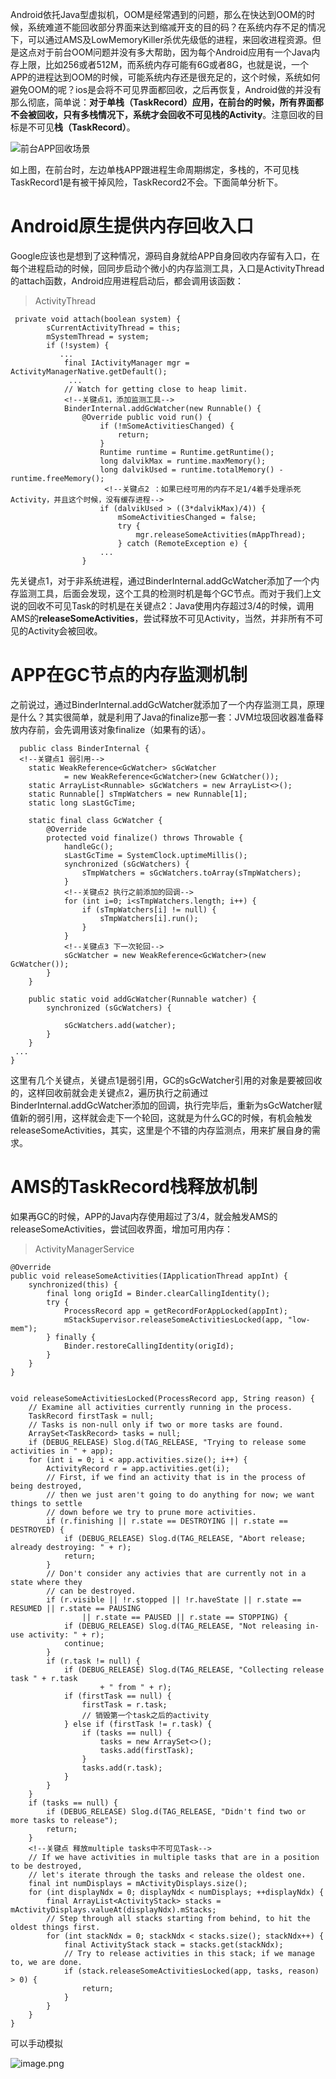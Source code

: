 Android依托Java型虚拟机，OOM是经常遇到的问题，那么在快达到OOM的时候，系统难道不能回收部分界面来达到缩减开支的目的码？在系统内存不足的情况下，可以通过AMS及LowMemoryKiller杀优先级低的进程，来回收进程资源。但是这点对于前台OOM问题并没有多大帮助，因为每个Android应用有一个Java内存上限，比如256或者512M，而系统内存可能有6G或者8G，也就是说，一个APP的进程达到OOM的时候，可能系统内存还是很充足的，这个时候，系统如何避免OOM的呢？ios是会将不可见界面都回收，之后再恢复，Android做的并没有那么彻底，简单说：**对于单栈（TaskRecord）应用，在前台的时候，所有界面都不会被回收，只有多栈情况下，系统才会回收不可见栈的Activity**。注意回收的目标是不可见**栈（TaskRecord）**。

![前台APP回收场景](https://upload-images.jianshu.io/upload_images/1460468-e1eb5580372793d9.png?imageMogr2/auto-orient/strip%7CimageView2/2/w/1240)

如上图，在前台时，左边单栈APP跟进程生命周期绑定，多栈的，不可见栈TaskRecord1是有被干掉风险，TaskRecord2不会。下面简单分析下。


# Android原生提供内存回收入口

Google应该也是想到了这种情况，源码自身就给APP自身回收内存留有入口，在每个进程启动的时候，回同步启动个微小的内存监测工具，入口是ActivityThread的attach函数，Android应用进程启动后，都会调用该函数：

> ActivityThread

	 private void attach(boolean system) {
	        sCurrentActivityThread = this;
	        mSystemThread = system;
	        if (!system) {
	           ...
	            final IActivityManager mgr = ActivityManagerNative.getDefault();
				 ...
	            // Watch for getting close to heap limit.
	            <!--关键点1，添加监测工具-->
	            BinderInternal.addGcWatcher(new Runnable() {
	                @Override public void run() {
	                    if (!mSomeActivitiesChanged) {
	                        return;
	                    }
	                    Runtime runtime = Runtime.getRuntime();
	                    long dalvikMax = runtime.maxMemory();
	                    long dalvikUsed = runtime.totalMemory() - runtime.freeMemory();
	                     <!--关键点2 ：如果已经可用的内存不足1/4着手处理杀死Activity，并且这个时候，没有缓存进程-->
	                    if (dalvikUsed > ((3*dalvikMax)/4)) {
	                        mSomeActivitiesChanged = false;
	                        try {
	                            mgr.releaseSomeActivities(mAppThread);
	                        } catch (RemoteException e) {
	                    ...
					}
					
先关键点1，对于非系统进程，通过BinderInternal.addGcWatcher添加了一个内存监测工具，后面会发现，这个工具的检测时机是每个GC节点。而对于我们上文说的回收不可见Task的时机是在关键点2：Java使用内存超过3/4的时候，调用AMS的**releaseSomeActivities**，尝试释放不可见Activity，当然，并非所有不可见的Activity会被回收。


# APP在GC节点的内存监测机制  
  
之前说过，通过BinderInternal.addGcWatcher就添加了一个内存监测工具，原理是什么？其实很简单，就是利用了Java的finalize那一套：JVM垃圾回收器准备释放内存前，会先调用该对象finalize（如果有的话）。
  
	  public class BinderInternal {
	  <!--关键点1 弱引用-->
	    static WeakReference<GcWatcher> sGcWatcher
	            = new WeakReference<GcWatcher>(new GcWatcher());
	    static ArrayList<Runnable> sGcWatchers = new ArrayList<>();
	    static Runnable[] sTmpWatchers = new Runnable[1];
	    static long sLastGcTime;
	
	    static final class GcWatcher {
	        @Override
	        protected void finalize() throws Throwable {
	            handleGc();
	            sLastGcTime = SystemClock.uptimeMillis();
	            synchronized (sGcWatchers) {
	                sTmpWatchers = sGcWatchers.toArray(sTmpWatchers);
	            }
	            <!--关键点2 执行之前添加的回调-->
	            for (int i=0; i<sTmpWatchers.length; i++) {
	                if (sTmpWatchers[i] != null) {
	                    sTmpWatchers[i].run();
	                }
	            }
	            <!--关键点3 下一次轮回-->
	            sGcWatcher = new WeakReference<GcWatcher>(new GcWatcher());
	        }
	    }
	
	    public static void addGcWatcher(Runnable watcher) {
	        synchronized (sGcWatchers) {
	        
	            sGcWatchers.add(watcher);
	        }	
	    }
     ...
    }
    
这里有几个关键点，关键点1是弱引用，GC的sGcWatcher引用的对象是要被回收的，这样回收前就会走关键点2，遍历执行之前通过BinderInternal.addGcWatcher添加的回调，执行完毕后，重新为sGcWatcher赋值新的弱引用，这样就会走下一个轮回，这就是为什么GC的时候，有机会触发releaseSomeActivities，其实，这里是个不错的内存监测点，用来扩展自身的需求。

# AMS的TaskRecord栈释放机制

如果再GC的时候，APP的Java内存使用超过了3/4，就会触发AMS的releaseSomeActivities，尝试回收界面，增加可用内存：

> ActivityManagerService

    @Override
    public void releaseSomeActivities(IApplicationThread appInt) {
        synchronized(this) {
            final long origId = Binder.clearCallingIdentity();
            try {
                ProcessRecord app = getRecordForAppLocked(appInt);
                mStackSupervisor.releaseSomeActivitiesLocked(app, "low-mem");
            } finally {
                Binder.restoreCallingIdentity(origId);
            }
        }
    }
    
	
    void releaseSomeActivitiesLocked(ProcessRecord app, String reason) {
        // Examine all activities currently running in the process.
        TaskRecord firstTask = null;
        // Tasks is non-null only if two or more tasks are found.
        ArraySet<TaskRecord> tasks = null;
        if (DEBUG_RELEASE) Slog.d(TAG_RELEASE, "Trying to release some activities in " + app);
        for (int i = 0; i < app.activities.size(); i++) {
            ActivityRecord r = app.activities.get(i);
            // First, if we find an activity that is in the process of being destroyed,
            // then we just aren't going to do anything for now; we want things to settle
            // down before we try to prune more activities.
            if (r.finishing || r.state == DESTROYING || r.state == DESTROYED) {
                if (DEBUG_RELEASE) Slog.d(TAG_RELEASE, "Abort release; already destroying: " + r);
                return;
            }
            // Don't consider any activies that are currently not in a state where they
            // can be destroyed.
            if (r.visible || !r.stopped || !r.haveState || r.state == RESUMED || r.state == PAUSING
                    || r.state == PAUSED || r.state == STOPPING) {
                if (DEBUG_RELEASE) Slog.d(TAG_RELEASE, "Not releasing in-use activity: " + r);
                continue;
            }
            if (r.task != null) {
                if (DEBUG_RELEASE) Slog.d(TAG_RELEASE, "Collecting release task " + r.task
                        + " from " + r);
                if (firstTask == null) {
                    firstTask = r.task;
                    // 销毁第一个task之后的activity
                } else if (firstTask != r.task) {
                    if (tasks == null) {
                        tasks = new ArraySet<>();
                        tasks.add(firstTask);
                    }
                    tasks.add(r.task);
                }
            }
        }
        if (tasks == null) {
            if (DEBUG_RELEASE) Slog.d(TAG_RELEASE, "Didn't find two or more tasks to release");
            return;
        }
        <!--关键点 释放multiple tasks中不可见Task-->
        // If we have activities in multiple tasks that are in a position to be destroyed,
        // let's iterate through the tasks and release the oldest one.
        final int numDisplays = mActivityDisplays.size();
        for (int displayNdx = 0; displayNdx < numDisplays; ++displayNdx) {
            final ArrayList<ActivityStack> stacks = mActivityDisplays.valueAt(displayNdx).mStacks;
            // Step through all stacks starting from behind, to hit the oldest things first.
            for (int stackNdx = 0; stackNdx < stacks.size(); stackNdx++) {
                final ActivityStack stack = stacks.get(stackNdx);
                // Try to release activities in this stack; if we manage to, we are done.
                if (stack.releaseSomeActivitiesLocked(app, tasks, reason) > 0) {
                    return;
                }
            }
        }
    }
    
可以手动模拟

![image.png](https://upload-images.jianshu.io/upload_images/1460468-fe5479d91ea4ba37.png?imageMogr2/auto-orient/strip%7CimageView2/2/w/1240)
